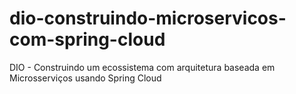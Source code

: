 # dio-construindo-microservicos-com-spring-cloud
DIO - Construindo um ecossistema com arquitetura baseada em Microsserviços usando Spring Cloud
